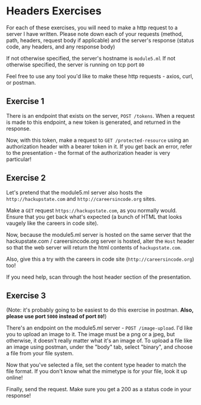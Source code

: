 # Headers Exercises

For each of these exercises, you will need to make a http request to a server I have written. Please
note down each of your requests (method, path, headers, request body if applicable) and the server's
response (status code, any headers, and any response body)

If not otherwise specified, the server's hostname is `module5.ml`
If not otherwise specified, the server is running on tcp port `80`

Feel free to use any tool you'd like to make these http requests - axios, curl, or postman.

## Exercise 1
There is an endpoint that exists on the server, `POST /tokens`. When a request is made to this
endpoint, a new token is generated, and returned in the response.

Now, with this token, make a
request to `GET /protected-resource` using an authorization header with a bearer token in it. If you
get back an error, refer to the presentation - the format of the authorization header is very
particular!

## Exercise 2
Let's pretend that the module5.ml server also hosts the `http://hackupstate.com` and `http://careersincode.org` sites.

Make a `GET` request `https://hackupstate.com`, as you normally would. Ensure that you get back
what's expected (a bunch of HTML that looks vaugely like the careers in code site).

Now, because the module5.ml server is hosted on the same server that the hackupstate.com / careersincode.org server is hosted,
alter the `Host` header so that the web server will return the html contents of `hackupstate.com`.

Also, give this a try with the careers in code site (`http://careersincode.org`) too!

If you need help, scan through the host header section of the presentation.

## Exercise 3
(Note: it's probably going to be easiest to do this exercise in postman. **Also, please use port `5000` instead of port `80`!**)

There's an endpoint on the module5.ml server - `POST /image-upload`. I'd like you to upload an image to it. The image must be a png or a jpeg, but otherwise, it doesn't really matter what it's an image of. To upload a file like an image using postman, under the "body" tab, select "binary", and choose a file from your file system.

Now that you've selected a file, set the content type header to match the file format. If you don't know what the mimetype is for your file, look it up online!

Finally, send the request. Make sure you get a 200 as a status code in your response!

